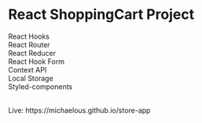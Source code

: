 # React ShoppingCart Project


React Hooks <br>
React Router <br>
React Reducer <br>
React Hook Form <br>
Context API <br>
Local Storage <br>
Styled-components <br>

<br>
Live: https://michaelous.github.io/store-app